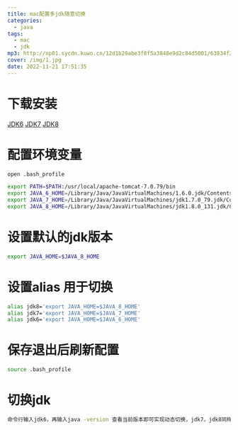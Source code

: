 ```yaml
---
title: mac配置多jdk随意切换
categories:
  - java
tags:
  - mac
  - jdk
mp3: http://np01.sycdn.kuwo.cn/12d1b29abe3f8f5a3848e9d2c84d5001/63834f20/resource/n2/5/55/3065754672.mp3
cover: /img/1.jpg
date: 2022-11-21 17:51:35
---
```


# 下载安装
[JDK6](https://support.apple.com/kb/DL1572?locale=zh_CN)
[JDK7]()
[JDK8]()
# 配置环境变量
```sh
open .bash_profile

export PATH=$PATH:/usr/local/apache-tomcat-7.0.79/bin
export JAVA_6_HOME=/Library/Java/JavaVirtualMachines/1.6.0.jdk/Contents/Home
export JAVA_7_HOME=/Library/Java/JavaVirtualMachines/jdk1.7.0_79.jdk/Contents/Home
export JAVA_8_HOME=/Library/Java/JavaVirtualMachines/jdk1.8.0_131.jdk/Contents/Home
```

# 设置默认的jdk版本
```sh
export JAVA_HOME=$JAVA_8_HOME 
```

# 设置alias 用于切换
```sh
alias jdk8='export JAVA_HOME=$JAVA_8_HOME'
alias jdk7='export JAVA_HOME=$JAVA_7_HOME'
alias jdk6='export JAVA_HOME=$JAVA_6_HOME'
```

# 保存退出后刷新配置
```sh
source .bash_profile
```

# 切换jdk
```sh
命令行输入jdk6，再输入java -version 查看当前版本即可实现动态切换，jdk7，jdk8同样。
```
